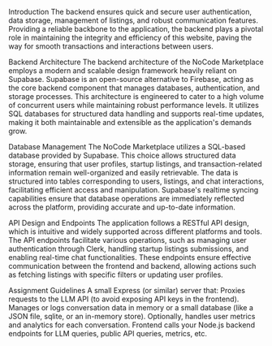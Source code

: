 Introduction
The backend ensures quick and secure user authentication, data storage, management of listings, and robust communication features. Providing a reliable backbone to the application, the backend plays a pivotal role in maintaining the integrity and efficiency of this website, paving the way for smooth transactions and interactions between users.

Backend Architecture
The backend architecture of the NoCode Marketplace employs a modern and scalable design framework heavily reliant on Supabase. Supabase is an open-source alternative to Firebase, acting as the core backend component that manages databases, authentication, and storage processes. This architecture is engineered to cater to a high volume of concurrent users while maintaining robust performance levels. It utilizes SQL databases for structured data handling and supports real-time updates, making it both maintainable and extensible as the application's demands grow.

Database Management
The NoCode Marketplace utilizes a SQL-based database provided by Supabase. This choice allows structured data storage, ensuring that user profiles, startup listings, and transaction-related information remain well-organized and easily retrievable. The data is structured into tables corresponding to users, listings, and chat interactions, facilitating efficient access and manipulation. Supabase's realtime syncing capabilities ensure that database operations are immediately reflected across the platform, providing accurate and up-to-date information.

API Design and Endpoints
The application follows a RESTful API design, which is intuitive and widely supported across different platforms and tools. The API endpoints facilitate various operations, such as managing user authentication through Clerk, handling startup listings submissions, and enabling real-time chat functionalities. These endpoints ensure effective communication between the frontend and backend, allowing actions such as fetching listings with specific filters or updating user profiles.

Assignment Guidelines
A small Express (or similar) server that:
Proxies requests to the LLM API (to avoid exposing API keys in the frontend).
Manages or logs conversation data in memory or a small database (like a JSON file, sqlite, or an in-memory store).
Optionally, handles user metrics and analytics for each conversation.
Frontend calls your Node.js backend endpoints for LLM queries, public API queries, metrics, etc.
